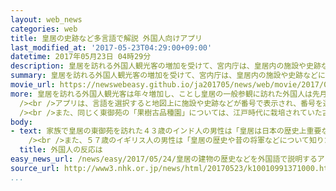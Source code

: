 ```yaml
---
layout: web_news
categories: web
title: 皇居の史跡など多言語で解説 外国人向けアプリ
last_modified_at: '2017-05-23T04:29:00+09:00'
datetime: 2017年05月23日 04時29分
description: 皇居を訪れる外国人観光客の増加を受けて、宮内庁は、皇居内の施設や史跡などについて英語や中国語など６か国語で解説してくれるスマートフォンのアプリを開発しました。
summary: 皇居を訪れる外国人観光客の増加を受けて、宮内庁は、皇居内の施設や史跡などについて英語や中国語など６か国語で解説してくれるスマートフォンのアプリを開発しました。
movie_url: https://newswebeasy.github.io/ja201705/news/web/movie/2017/05/24/k10010991371000.mp4
more: 皇居を訪れる外国人観光客は年々増加し、ことし皇居の一般参観に訪れた外国人は先月末までに２万人余りと、去年の３倍近くに増え、全体の半数以上を占めています。こうした状況を受けて宮内庁は、皇居の参観コース周辺や東御苑、それに、京都御所にある８２の施設や史跡などについて、日本語をはじめ、英語、中国語、韓国語、フランス語、それにスペイン語の６か国語の音声と文字で解説してくれるスマートフォンのアプリを開発しました。<br
  /><br />アプリは、言語を選択すると地図上に施設や史跡などが番号で表示され、番号を選択すると音声と文字で解説してくれる仕組みです。このうち東御苑の江戸城の天守の跡地「天守台」は、天守が５層の屋根を持ち高さが５８メートルに達したことなどが、当時の図面も添えて説明されています。<br
  /><br />また、同じく東御苑の「果樹古品種園」については、江戸時代に栽培されていた古い品種のナシや桃などがあり、その一部を天皇皇后両陛下がみずから植えられたことが紹介されています。アプリは、インターネットで無料で入手できるということです。
body:
- text: 家族で皇居の東御苑を訪れた４３歳のインド人の男性は「皇居は日本の歴史上重要な場所だと思うので、詳しく知るためには非常に使いやすいアプリだと思います。ぜひ自分もダウンロードしたいです」と話していました。<br
    /><br />また、５７歳のイギリス人の男性は「皇居の歴史や昔の将軍などについて知りたいと思って来ました。アプリがあれば本を読むよりも便利だと思います」と話していました。
  title: 外国人の反応は
easy_news_url: /news/easy/2017/05/24/皇居の建物の歴史などを外国語で説明するアプリ/
source_url: http://www3.nhk.or.jp/news/html/20170523/k10010991371000.html
...
```

